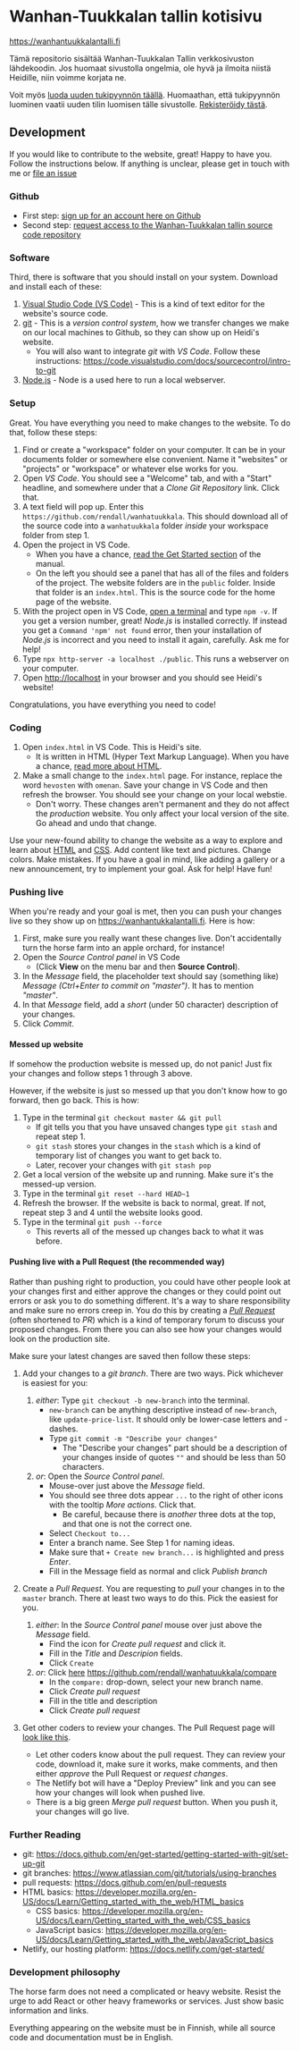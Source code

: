 # Wanhan-Tuukkalan tallin kotisivu

<https://wanhantuukkalantalli.fi>

Tämä repositorio sisältää Wanhan-Tuukkalan Tallin verkkosivuston lähdekoodin. Jos huomaat sivustolla ongelmia, ole hyvä ja ilmoita niistä Heidille, niin voimme korjata ne.

Voit myös [luoda uuden tukipyynnön täällä](https://github.com/rendall/wanhatuukkala/issues/new). Huomaathan, että tukipyynnön luominen vaatii uuden tilin luomisen tälle sivustolle. [Rekisteröidy tästä](https://github.com/signup?return_to=https%3A%2F%2Fgithub.com%2Frendall%2Fwanhatuukkala%2Fissues%2Fnew&source=login).

## Development

If you would like to contribute to the website, great! Happy to have you. Follow the instructions below. If anything is unclear, please get in touch with me or [file an issue](https://github.com/rendall/wanhatuukkala/issues/new)

### Github

- First step: [sign up for an account here on Github](https://github.com/signup)
- Second step: [request access to the Wanhan-Tuukkalan tallin source code repository](https://github.com/rendall/wanhatuukkala/issues/new)

### Software

Third, there is software that you should install on your system. Download and install each of these:

1. [Visual Studio Code (VS Code)](https://code.visualstudio.com/) - This is a kind of text editor for the website's source code.
1. [git](https://git-scm.com/downloads) - This is a _version control system_, how we transfer changes we make on our local machines to Github, so they can show up on Heidi's website.
   - You will also want to integrate _git_ with _VS Code_. Follow these instructions: <https://code.visualstudio.com/docs/sourcecontrol/intro-to-git>
1. [Node.js](https://nodejs.org/) - Node is a used here to run a local webserver.

### Setup

Great. You have everything you need to make changes to the website. To do that, follow these steps:

1. Find or create a "workspace" folder on your computer. It can be in your documents folder or somewhere else convenient. Name it "websites" or "projects" or "workspace" or whatever else works for you.
2. Open _VS Code_. You should see a "Welcome" tab, and with a "Start" headline, and somewhere under that a _Clone Git Repository_ link. Click that.
3. A text field will pop up. Enter this `https://github.com/rendall/wanhatuukkala`. This should download all of the source code into a `wanhatuukkala` folder _inside_ your workspace folder from step 1.
4. Open the project in VS Code.
   - When you have a chance, [read the Get Started section](https://code.visualstudio.com/docs/getstarted/userinterface) of the manual.
   - On the left you should see a panel that has all of the files and folders of the project. The website folders are in the `public` folder. Inside that folder is an `index.html`. This is the source code for the home page of the website.
5. With the project open in VS Code, [open a terminal](https://code.visualstudio.com/docs/terminal/basics) and type `npm -v`. If you get a version number, great! _Node.js_ is installed correctly. If instead you get a `Command 'npm' not found` error, then your installation of _Node.js_ is incorrect and you need to install it again, carefully. Ask me for help!
6. Type `npx http-server -a localhost ./public`. This runs a webserver on your computer.
7. Open <http://localhost> in your browser and you should see Heidi's website!

Congratulations, you have everything you need to code!

### Coding

1. Open `index.html` in VS Code. This is Heidi's site.
   - It is written in HTML (Hyper Text Markup Language). When you have a chance, [read more about HTML](https://developer.mozilla.org/en-US/docs/Learn/Getting_started_with_the_web/HTML_basics).
2. Make a small change to the `index.html` page. For instance, replace the word `hevosten` with `omenan`. Save your change in VS Code and then refresh the browser. You should see your change on your local webstie.
   - Don't worry. These changes aren't permanent and they do not affect the _production_ website. You only affect your local version of the site. Go ahead and undo that change.

Use your new-found ability to change the website as a way to explore and learn about [HTML](https://developer.mozilla.org/en-US/docs/Learn/Getting_started_with_the_web/HTML_basics) and [CSS](https://developer.mozilla.org/en-US/docs/Learn/Getting_started_with_the_web/CSS_basics). Add content like text and pictures. Change colors. Make mistakes. If you have a goal in mind, like adding a gallery or a new announcement, try to implement your goal. Ask for help! Have fun!

### Pushing live

When you're ready and your goal is met, then you can push your changes live so they show up on <https://wanhantukkalantalli.fi>. Here is how:

1. First, make sure you really want these changes live. Don't accidentally turn the horse farm into an apple orchard, for instance!
2. Open the _Source Control panel_ in VS Code
   - (Click **View** on the menu bar and then **Source Control**).
3. In the _Message_ field, the placeholder text should say (something like) _Message (Ctrl+Enter to commit on "master")_. It has to mention _"master"_.
4. In that _Message_ field, add a _short_ (under 50 character) description of your changes.
5. Click _Commit_.

#### Messed up website

If somehow the production website is messed up, do not panic! Just fix your changes and follow steps 1 through 3 above.

However, if the website is just so messed up that you don't know how to go forward, then go back. This is how:

1. Type in the terminal `git checkout master && git pull`
   - If git tells you that you have unsaved changes type `git stash` and repeat step 1.
   - `git stash` stores your changes in the `stash` which is a kind of temporary list of changes you want to get back to.
   - Later, recover your changes with `git stash pop`
2. Get a local version of the website up and running. Make sure it's the messed-up version.
3. Type in the terminal `git reset --hard HEAD~1`
4. Refresh the browser. If the website is back to normal, great. If not, repeat step 3 and 4 until the website looks good.
5. Type in the terminal `git push --force`
   - This reverts all of the messed up changes back to what it was before.

#### Pushing live with a Pull Request (the recommended way)

Rather than pushing right to production, you could have other people look at your changes first and either approve the changes or they could point out errors or ask you to do something different. It's a way to share responsibility and make sure no errors creep in. You do this by creating a [_Pull Request_](https://docs.github.com/en/pull-requests/collaborating-with-pull-requests/proposing-changes-to-your-work-with-pull-requests/about-pull-requests) (often shortened to _PR_) which is a kind of temporary forum to discuss your proposed changes. From there you can also see how your changes would look on the production site.

Make sure your latest changes are saved then follow these steps:

1. Add your changes to a _git branch_. There are two ways. Pick whichever is easiest for you:
   1. _either_: Type `git checkout -b new-branch` into the terminal.
      - `new-branch` can be anything descriptive instead of `new-branch`, like `update-price-list`. It should only be lower-case letters and - dashes.
      - Type `git commit -m "Describe your changes"`
        - The "Describe your changes" part should be a description of your changes inside of quotes `""` and should be less than 50 characters.
   2. _or_: Open the _Source Control panel_.
      - Mouse-over just above the _Message_ field.
      - You should see three dots appear `...` to the right of other icons with the tooltip _More actions_. Click that.
        - Be careful, because there is _another_ three dots at the top, and that one is not the correct one.
      - Select `Checkout to...`
      - Enter a branch name. See Step 1 for naming ideas.
      - Make sure that `+ Create new branch...` is highlighted and press _Enter_.
      - Fill in the Message field as normal and click _Publish branch_
2. Create a _Pull Request_. You are requesting to _pull_ your changes in to the `master` branch. There at least two ways to do this. Pick the easiest for you.

   1. _either_: In the _Source Control panel_ mouse over just above the _Message_ field.
      - Find the icon for _Create pull request_ and click it.
      - Fill in the _Title_ and _Descripion_ fields.
      - Click `Create`
   2. _or_: Click [here](https://github.com/rendall/wanhatuukkala/compare) <https://github.com/rendall/wanhatuukkala/compare>
      - In the `compare:` drop-down, select your new branch name.
      - Click _Create pull request_
      - Fill in the title and description
      - Click _Create pull request_

3. Get other coders to review your changes. The Pull Request page will [look like this](https://github.com/rendall/wanhatuukkala/pull/2).

   - Let other coders know about the pull request. They can review your code, download it, make sure it works, make comments, and then either _approve_ the Pull Request or _request changes_.
   - The Netlify bot will have a "Deploy Preview" link and you can see how your changes will look when pushed live.
   - There is a big green _Merge pull request_ button. When you push it, your changes will go live.

### Further Reading

- git: <https://docs.github.com/en/get-started/getting-started-with-git/set-up-git>
- git branches: <https://www.atlassian.com/git/tutorials/using-branches>
- pull requests: <https://docs.github.com/en/pull-requests>
- HTML basics: <https://developer.mozilla.org/en-US/docs/Learn/Getting_started_with_the_web/HTML_basics>
  - CSS basics: <https://developer.mozilla.org/en-US/docs/Learn/Getting_started_with_the_web/CSS_basics>
  - JavaScript basics: <https://developer.mozilla.org/en-US/docs/Learn/Getting_started_with_the_web/JavaScript_basics>
- Netlify, our hosting platform: <https://docs.netlify.com/get-started/>

### Development philosophy

The horse farm does not need a complicated or heavy website. Resist the urge to add React or other heavy frameworks or services. Just show basic information and links.

Everything appearing on the website must be in Finnish, while all source code and documentation must be in English.
